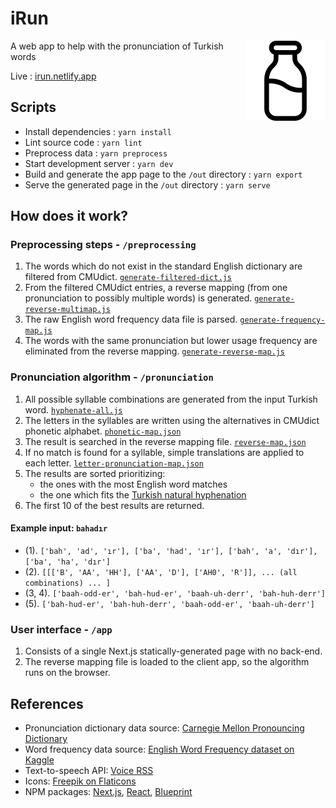 # iRun

<img src='./public/irun.png' alt='irun logo' align='right' />

A web app to help with the pronunciation of Turkish words

Live : [irun.netlify.app](https://irun.netlify.app)

## Scripts
- Install dependencies : `yarn install`
- Lint source code : `yarn lint`
- Preprocess data : `yarn preprocess`
- Start development server : `yarn dev`
- Build and generate the app page to the `/out` directory : `yarn export`
- Serve the generated page in the `/out` directory : `yarn serve`

## How does it work?
### Preprocessing steps - `/preprocessing`
1. The words which do not exist in the standard English dictionary are filtered from CMUdict. [`generate-filtered-dict.js`](./preprocessing/generate-filtered-dict.js)
2. From the filtered CMUdict entries, a reverse mapping (from one pronunciation to possibly multiple words) is generated. [`generate-reverse-multimap.js`](./preprocessing/generate-reverse-multimap.js)
3. The raw English word frequency data file is parsed. [`generate-frequency-map.js`](./preprocessing/generate-frequency-map.js)
4. The words with the same pronunciation but lower usage frequency are eliminated from the reverse mapping. [`generate-reverse-map.js`](./preprocessing/generate-reverse-map.js)

### Pronunciation algorithm - `/pronunciation`
1. All possible syllable combinations are generated from the input Turkish word. [`hyphenate-all.js`](./pronunciation/hyphenate-all.js)
2. The letters in the syllables are written using the alternatives in CMUdict phonetic alphabet. [`phonetic-map.json`](./data/phonetic-map.json)
3. The result is searched in the reverse mapping file. [`reverse-map.json`](./data/reverse-map.json)
4. If no match is found for a syllable, simple translations are applied to each letter. [`letter-pronunciation-map.json`](./data/letter-pronunciation-map.json)
5. The results are sorted prioritizing:
    - the ones with the most English word matches
    - the one which fits the [Turkish natural hyphenation](http://tdk.gov.tr/icerik/yazim-kurallari/hece-yapisi-ve-satir-sonunda-kelimelerin-bolunmesi/)
6. The first 10 of the best results are returned.

#### Example input: `bahadır`
- (1). `['bah', 'ad', 'ır'], ['ba', 'had', 'ır'], ['bah', 'a', 'dır'], ['ba', 'ha', 'dır']`
- (2). `[[['B', 'AA', 'HH'], ['AA', 'D'], ['AH0', 'R']], ... (all combinations) ... ]`
- (3, 4). `['baah-odd-er', 'bah-hud-er', 'baah-uh-derr', 'bah-huh-derr']`
- (5). `['bah-hud-er', 'bah-huh-derr', 'baah-odd-er', 'baah-uh-derr']`

### User interface - `/app`
1. Consists of a single Next.js statically-generated page with no back-end.
2. The reverse mapping file is loaded to the client app, so the algorithm runs on the browser.

## References
- Pronunciation dictionary data source: [Carnegie Mellon Pronouncing Dictionary](https://github.com/cmusphinx/cmudict)
- Word frequency data source: [English Word Frequency dataset on Kaggle](https://www.kaggle.com/rtatman/english-word-frequency)
- Text-to-speech API: [Voice RSS](http://www.voicerss.org)
- Icons: [Freepik on Flaticons](https://www.flaticon.com/authors/freepik)
- NPM packages: [Next.js](https://nextjs.org), [React](https://reactjs.org), [Blueprint](https://blueprintjs.com/)

